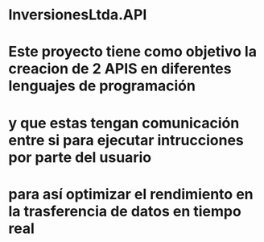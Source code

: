 # InversionesLtda.API

# Este proyecto tiene como objetivo la creacion de 2 APIS en diferentes lenguajes de programación
# y que estas tengan comunicación entre si para ejecutar intrucciones por parte del usuario 
# para así optimizar el rendimiento en la trasferencia de datos en tiempo real




